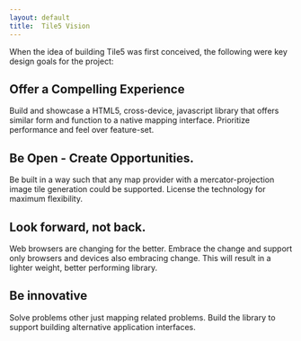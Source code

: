 ```yaml
---
layout: default
title:  Tile5 Vision
---
```


When the idea of building Tile5 was first conceived, the following were key design goals for the project:

## Offer a Compelling Experience

Build and showcase a HTML5, cross-device, javascript library that offers similar form and function to a native mapping interface. Prioritize performance and feel over feature-set.

## Be Open - Create Opportunities.

Be built in a way such that any map provider with a mercator-projection image tile generation could be supported. License the technology for maximum flexibility.

## Look forward, not back.

Web browsers are changing for the better. Embrace the change and support only browsers and devices also embracing change. This will result in a lighter weight, better performing library.

## Be innovative

Solve problems other just mapping related problems. Build the library to support building alternative application interfaces.